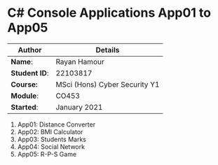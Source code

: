 # C# Console Applications App01 to App05
| Author | Details |
| ---- | ---- |
**Name**: | Rayan Hamour  |
**Student ID**: | 22103817 |
**Course:** | MSci (Hons) Cyber Security Y1 |
**Module**: | CO453     |
**Started**: | January 2021 |    

1. App01: Distance Converter
2. App02: BMI Calculator
3. App03: Students Marks
4. App04: Social Network
5. App05: R-P-S Game
